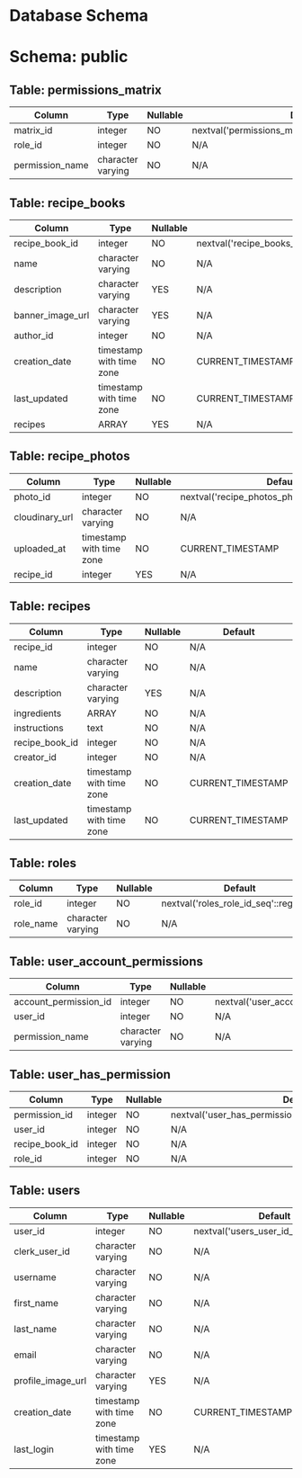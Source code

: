# Database Schema

# Schema: public

## Table: permissions_matrix

| Column | Type | Nullable | Default |
|--------|------|----------|--------|
| matrix_id | integer | NO | nextval('permissions_matrix_matrix_id_seq'::regclass) |
| role_id | integer | NO | N/A |
| permission_name | character varying | NO | N/A |

## Table: recipe_books

| Column | Type | Nullable | Default |
|--------|------|----------|--------|
| recipe_book_id | integer | NO | nextval('recipe_books_recipe_book_id_seq'::regclass) |
| name | character varying | NO | N/A |
| description | character varying | YES | N/A |
| banner_image_url | character varying | YES | N/A |
| author_id | integer | NO | N/A |
| creation_date | timestamp with time zone | NO | CURRENT_TIMESTAMP |
| last_updated | timestamp with time zone | NO | CURRENT_TIMESTAMP |
| recipes | ARRAY | YES | N/A |

## Table: recipe_photos

| Column | Type | Nullable | Default |
|--------|------|----------|--------|
| photo_id | integer | NO | nextval('recipe_photos_photo_id_seq'::regclass) |
| cloudinary_url | character varying | NO | N/A |
| uploaded_at | timestamp with time zone | NO | CURRENT_TIMESTAMP |
| recipe_id | integer | YES | N/A |

## Table: recipes

| Column | Type | Nullable | Default |
|--------|------|----------|--------|
| recipe_id | integer | NO | N/A |
| name | character varying | NO | N/A |
| description | character varying | YES | N/A |
| ingredients | ARRAY | NO | N/A |
| instructions | text | NO | N/A |
| recipe_book_id | integer | NO | N/A |
| creator_id | integer | NO | N/A |
| creation_date | timestamp with time zone | NO | CURRENT_TIMESTAMP |
| last_updated | timestamp with time zone | NO | CURRENT_TIMESTAMP |

## Table: roles

| Column | Type | Nullable | Default |
|--------|------|----------|--------|
| role_id | integer | NO | nextval('roles_role_id_seq'::regclass) |
| role_name | character varying | NO | N/A |

## Table: user_account_permissions

| Column | Type | Nullable | Default |
|--------|------|----------|--------|
| account_permission_id | integer | NO | nextval('user_account_permissions_account_permission_id_seq'::regclass) |
| user_id | integer | NO | N/A |
| permission_name | character varying | NO | N/A |

## Table: user_has_permission

| Column | Type | Nullable | Default |
|--------|------|----------|--------|
| permission_id | integer | NO | nextval('user_has_permission_permission_id_seq'::regclass) |
| user_id | integer | NO | N/A |
| recipe_book_id | integer | NO | N/A |
| role_id | integer | NO | N/A |

## Table: users

| Column | Type | Nullable | Default |
|--------|------|----------|--------|
| user_id | integer | NO | nextval('users_user_id_seq'::regclass) |
| clerk_user_id | character varying | NO | N/A |
| username | character varying | NO | N/A |
| first_name | character varying | NO | N/A |
| last_name | character varying | NO | N/A |
| email | character varying | NO | N/A |
| profile_image_url | character varying | YES | N/A |
| creation_date | timestamp with time zone | NO | CURRENT_TIMESTAMP |
| last_login | timestamp with time zone | YES | N/A |

